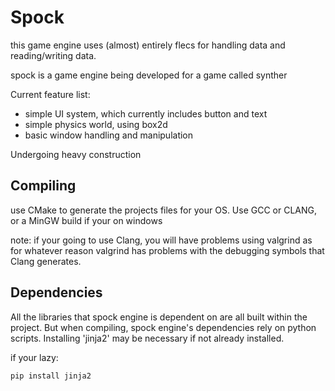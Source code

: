 # Spock

this game engine uses (almost) entirely flecs for handling data and reading/writing data.

spock is a game engine being developed for a game called synther

Current feature list:
- simple UI system, which currently includes button and text
- simple physics world, using box2d
- basic window handling and manipulation

Undergoing heavy construction

## Compiling
use CMake to generate the projects files for your OS.
Use GCC or CLANG, or a MinGW build if your on windows

note: if your going to use Clang, you will have problems
using valgrind as for whatever reason valgrind has problems with 
the debugging symbols that Clang generates.

## Dependencies
All the libraries that spock engine is dependent on are all built within
the project. But when compiling, spock engine's dependencies rely on python scripts.
Installing 'jinja2' may be necessary if not already installed.

if your lazy:
```
pip install jinja2
```